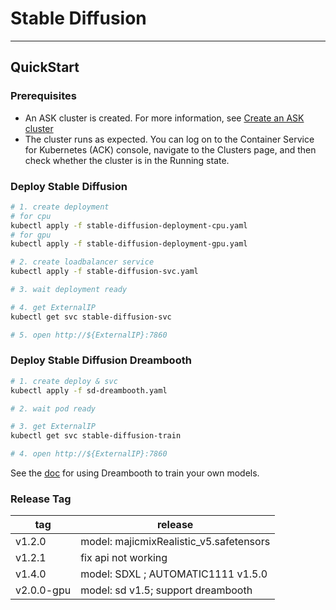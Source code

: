 # Stable Diffusion

---

## QuickStart

### Prerequisites

- An ASK cluster is created. For more information,
  see [Create an ASK cluster](https://www.alibabacloud.com/help/en/ack/serverless-kubernetes/user-guide/create-an-ask-cluster-2?spm=a2c63.p38356.0.0.664265cdTbNZo1#task-e3c-311-ydb)
- The cluster runs as expected. You can log on to the Container Service for Kubernetes (ACK) console, navigate to the
  Clusters page, and then check whether the cluster is in the Running state.

### Deploy Stable Diffusion

```bash
# 1. create deployment
# for cpu
kubectl apply -f stable-diffusion-deployment-cpu.yaml
# for gpu
kubectl apply -f stable-diffusion-deployment-gpu.yaml

# 2. create loadbalancer service
kubectl apply -f stable-diffusion-svc.yaml

# 3. wait deployment ready

# 4. get ExternalIP
kubectl get svc stable-diffusion-svc

# 5. open http://${ExternalIP}:7860 
```

### Deploy Stable Diffusion Dreambooth

```bash
# 1. create deploy & svc
kubectl apply -f sd-dreambooth.yaml

# 2. wait pod ready

# 3. get ExternalIP
kubectl get svc stable-diffusion-train

# 4. open http://${ExternalIP}:7860 
```

See the [doc](https://developer.aliyun.com/adc/scenario/6d69e5cb2453472587c35b0a9eb68979) for using Dreambooth to train
your own models.

### Release Tag

| tag        | release                                 |
|------------|-----------------------------------------|
| v1.2.0     | model: majicmixRealistic_v5.safetensors |           |
| v1.2.1     | fix api not working                     |
| v1.4.0     | model: SDXL ; AUTOMATIC1111 v1.5.0      |
| v2.0.0-gpu | model: sd v1.5; support dreambooth      |

